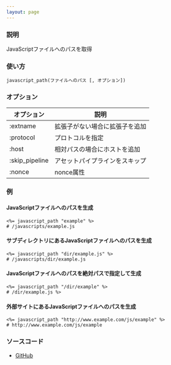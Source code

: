 ```yaml
---
layout: page
---
```

### 説明
JavaScriptファイルへのパスを取得

### 使い方
    javascript_path(ファイルへのパス [, オプション])

### オプション

オプション          | 説明
---------------|----------------
:extname       | 拡張子がない場合に拡張子を追加
:protocol      | プロトコルを指定
:host          | 相対パスの場合にホストを追加
:skip_pipeline | アセットパイプラインをスキップ
:nonce         | nonce属性

### 例
#### JavaScriptファイルへのパスを生成
    <%= javascript_path "example" %>
    # /javascripts/example.js

#### サブディレクトリにあるJavaScriptファイルへのパスを生成
    <%= javascript_path "dir/example.js" %>
    # /javascripts/dir/example.js

#### JavaScriptファイルへのパスを絶対パスで指定して生成
    <%= javascript_path "/dir/example" %>
    # /dir/example.js %>

#### 外部サイトにあるJavaScriptファイルへのパスを生成
    <%= javascript_path "http://www.example.com/js/example" %>
    # http://www.example.com/js/example

### ソースコード
* [GitHub](https://github.com/rails/rails/blob/f33d52c95217212cbacc8d5e44b5a8e3cdc6f5b3/actionview/lib/action_view/helpers/asset_url_helper.rb#L318)